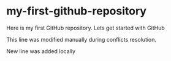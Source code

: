 # my-first-github-repository
Here is my first GitHub repository. Lets get started with GitHub

This line was modified manually during conflicts resolution.

New line was added locally
